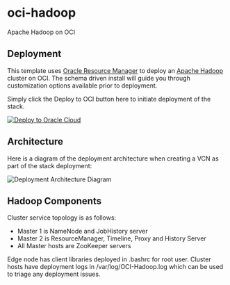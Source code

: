 # oci-hadoop
Apache Hadoop on OCI

## Deployment
This template uses [Oracle Resource Manager](https://docs.oracle.com/en-us/iaas/Content/ResourceManager/Concepts/resourcemanager.htm) to deploy an [Apache Hadoop](http://hadoop.apache.org) cluster on OCI.  The schema driven install will guide you through customization options available prior to deployment.

Simply click the Deploy to OCI button here to initiate deployment of the stack.

[![Deploy to Oracle Cloud](https://oci-resourcemanager-plugin.plugins.oci.oraclecloud.com/latest/deploy-to-oracle-cloud.svg)](https://cloud.oracle.com/resourcemanager/stacks/create?region=home&zipUrl=https://github.com/oracle-quickstart/oci-hadoop/archive/1.0.8.zip)

## Architecture
Here is a diagram of the deployment architecture when creating a VCN as part of the stack deployment:

![Deployment Architecture Diagram](images/deployment_architecture.png)

## Hadoop Components
Cluster service topology is as follows:
* Master 1 is NameNode and JobHistory server
* Master 2 is ResourceManager, Timeline, Proxy and History Server
* All Master hosts are ZooKeeper servers

Edge node has client libraries deployed in .bashrc for root user.   Cluster hosts have deployment logs in /var/log/OCI-Hadoop.log which can be used to triage any deployment issues.
